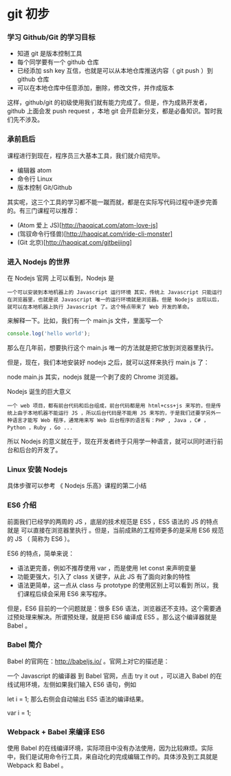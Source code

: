 # git 初步

### 学习 Github/Git 的学习目标

- 知道 git 是版本控制工具
- 每个同学要有一个 github 仓库
- 已经添加 ssh key 互信，也就是可以从本地仓库推送内容（ git push ）到 github 仓库
- 可以在本地仓库中任意添加，删除，修改文件，并作成版本

这样，github/git 的初级使用我们就有能力完成了。但是，作为成熟开发者，github 上面会发 push request ，本地 git 会开启新分支，都是必备知识。暂时我们先不涉及。

### 承前启后

课程进行到现在，程序员三大基本工具，我们就介绍完毕。

- 编辑器 atom
- 命令行 Linux
- 版本控制 Git/Github

其实呢，这三个工具的学习都不能一蹴而就，都是在实际写代码过程中逐步完善的。有三门课程可以推荐：

- (Atom 爱上 JS)[http://haoqicat.com/atom-love-js]
- (驾驭命令行怪兽)[http://haoqicat.com/ride-cli-monster]
- (Git 北京)[http://haoqicat.com/gitbeijing]

### 进入 Nodejs 的世界

在 Nodejs 官网 上可以看到，Nodejs 是

``一个可以安装到本地机器上的 Javascript 运行环境
其实，传统上 Javascript 只能运行在浏览器里，也就是说 Javascript 唯一的运行环境就是浏览器。但是 Nodejs 出现以后，就可以在本地机器上执行 Javascript 了。这个特点带来了 Web 开发的革命。``

来解释一下。比如，我们有一个 main.js 文件，里面写一个

```js
console.log('hello world');
```
那么在几年前，想要执行这个 main.js 唯一的方法就是把它放到浏览器里执行。

但是，现在，我们本地安装好 nodejs 之后，就可以这样来执行 main.js 了：

node main.js
其实，nodejs 就是一个剥了皮的 Chrome 浏览器。

Nodejs 诞生的巨大意义

``一个 web 项目，都有前台代码和后台组成，前台代码都是用 html+css+js 来写的，但是传统上由于本地机器不能运行 JS ，所以后台代码是不能用 JS 来写的，于是我们还要学另外一种语言才能写 Web 程序，通常用来写 Web 后台程序的语言有：PHP , Java ，C# ，Python ，Ruby ，Go ...``

所以 Nodejs 的意义就在于，现在开发者终于只用学一种语言，就可以同时进行前台和后台的开发了。

### Linux 安装 Nodejs

具体步骤可以参考 《 Nodejs 乐高》课程的第二小结

### ES6 介绍

前面我们已经学的两周的 JS ，底层的技术规范是 ES5 ，ES5 语法的 JS 的特点就是 可以直接在浏览器里执行 。但是，当前成熟的工程师更多的是采用 ES6 规范的 JS （ 简称为 ES6 ）。

ES6 的特点，简单来说：

- 语法更完善，例如不推荐使用 var ，而是使用 let const 来声明变量
- 功能更强大，引入了 class 关键字，从此 JS 有了面向对象的特性
- 语法更简单，这一点从 class 与 prototype 的使用区别上可以看到
所以，我们课程后续会采用 ES6 来写程序。

但是，ES6 目前的一个问题就是：很多 ES6 语法，浏览器还不支持。这个需要通过预处理来解决。所谓预处理，就是把 ES6 编译成 ES5 。那么这个编译器就是 Babel 。

### Babel 简介

Babel 的官网在：http://babeljs.io/ 。官网上对它的描述是：

一个 Javascript 的编译器
到 Babel 官网，点击 try it out ，可以进入 Babel 的在线试用环境，左侧如果我们输入 ES6 语句，例如

let i = 1;
那么右侧会自动输出 ES5 语法的编译结果。

var i = 1;
### Webpack + Babel 来编译 ES6

使用 Babel 的在线编译环境，实际项目中没有办法使用，因为比较麻烦。实际中，我们是试用命令行工具，来自动化的完成编辑工作的。具体涉及到工具就是 Webpack 和 Babel 。
